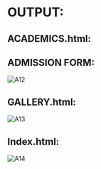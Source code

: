 # OUTPUT:

## ACADEMICS.html:



## ADMISSION FORM:

![A12](https://github.com/Ishu-Vasanth/html-ABC-college/assets/94154614/3b8bf667-8d72-4b51-b25f-595886052b68)

## GALLERY.html:

![A13](https://github.com/Ishu-Vasanth/html-ABC-college/assets/94154614/33d0f45f-4bbf-4dd9-aab2-c61997200a85)

## Index.html:

![A14](https://github.com/Ishu-Vasanth/html-ABC-college/assets/94154614/02a9d00b-2552-4737-8015-e527e6d3be1b)
